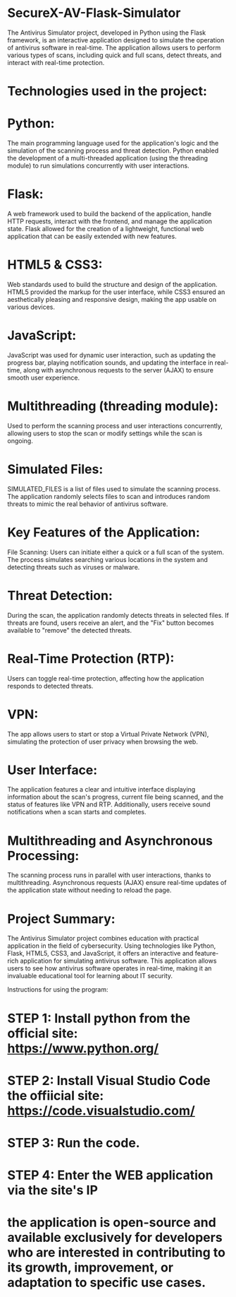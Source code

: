 # SecureX-AV-Flask-Simulator
The Antivirus Simulator project, developed in Python using the Flask framework, is an interactive application designed to simulate the operation of antivirus software in real-time. The application allows users to perform various types of scans, including quick and full scans, detect threats, and interact with real-time protection.

# Technologies used in the project:
# Python:
The main programming language used for the application's logic and the simulation of the scanning process and threat detection. Python enabled the development of a multi-threaded application (using the threading module) to run simulations concurrently with user interactions.

# Flask:
A web framework used to build the backend of the application, handle HTTP requests, interact with the frontend, and manage the application state. Flask allowed for the creation of a lightweight, functional web application that can be easily extended with new features.

# HTML5 & CSS3:
Web standards used to build the structure and design of the application. HTML5 provided the markup for the user interface, while CSS3 ensured an aesthetically pleasing and responsive design, making the app usable on various devices.

# JavaScript:
JavaScript was used for dynamic user interaction, such as updating the progress bar, playing notification sounds, and updating the interface in real-time, along with asynchronous requests to the server (AJAX) to ensure smooth user experience.

# Multithreading (threading module):
Used to perform the scanning process and user interactions concurrently, allowing users to stop the scan or modify settings while the scan is ongoing.

# Simulated Files:
SIMULATED_FILES is a list of files used to simulate the scanning process. The application randomly selects files to scan and introduces random threats to mimic the real behavior of antivirus software.

# Key Features of the Application:
File Scanning: Users can initiate either a quick or a full scan of the system. The process simulates searching various locations in the system and detecting threats such as viruses or malware.

# Threat Detection: 
During the scan, the application randomly detects threats in selected files. If threats are found, users receive an alert, and the "Fix" button becomes available to "remove" the detected threats.

# Real-Time Protection (RTP): 
Users can toggle real-time protection, affecting how the application responds to detected threats.

# VPN: 
The app allows users to start or stop a Virtual Private Network (VPN), simulating the protection of user privacy when browsing the web.

# User Interface: 
The application features a clear and intuitive interface displaying information about the scan's progress, current file being scanned, and the status of features like VPN and RTP. Additionally, users receive sound notifications when a scan starts and completes.

# Multithreading and Asynchronous Processing: 
The scanning process runs in parallel with user interactions, thanks to multithreading. Asynchronous requests (AJAX) ensure real-time updates of the application state without needing to reload the page.

# Project Summary:
The Antivirus Simulator project combines education with practical application in the field of cybersecurity. Using technologies like Python, Flask, HTML5, CSS3, and JavaScript, it offers an interactive and feature-rich application for simulating antivirus software. This application allows users to see how antivirus software operates in real-time, making it an invaluable educational tool for learning about IT security.

Instructions for using the program:

# STEP 1: Install python from the official site: https://www.python.org/
# STEP 2: Install Visual Studio Code the offiicial site: https://code.visualstudio.com/
# STEP 3: Run the code.
# STEP 4: Enter the WEB application via the site's IP

# the application is open-source and available exclusively for developers who are interested in contributing to its growth, improvement, or adaptation to specific use cases.
